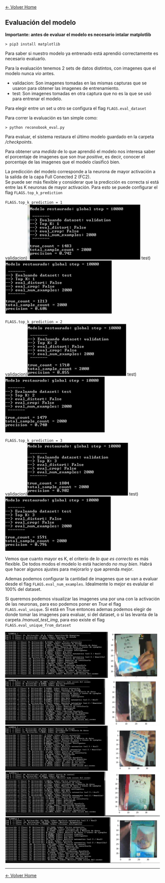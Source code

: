 [<- Volver Home](../README.md)  


## Evaluación del modelo

**Importante: antes de evaluar el modelo es necesario intalar matplotlib**
```shell
> pip3 install matplotlib
```

Para saber si nuestro modelo ya entrenado está aprendió correctamente es necesario evaluarlo.

Para la evaluación tenemos 2 sets de datos distintos, con imagenes que el modelo nunca *vio* antes.
- validacion: Son imagenes tomadas en las mismas capturas que se usaron para obtener las imagenes de entrenamiento. 
- test: Son imagenes tomadas en otra captura que no es la que se usó para entrenar el modelo. 

Para elegir entre un set u otro se configura el flag `FLAGS.eval_dataset`


Para correr la evaluación es tan simple como:
```shell
> python reconobook_eval.py
```

Para evaluar, el sistema restaura el último modelo guardado en la carpeta */checkpoints*.  

Para obtener una *medida* de lo que aprendió el modelo nos interesa saber el porcentaje de imagenes que son *true positive*, es decir, conocer el porcentaje de las imagenes que el modelo clasificó bien.  

La predicción del modelo corresponde a la neurona de mayor activación a la salida de la capa Full Conected 2 (FC2).  
Se puede ser más flexible y considerar que la predicción es correcta si está entre las K neuronas de mayor activación. Para esto se puede configurar el flag `FLAGS.top_k_prediction`  

`FLAGS.top_k_prediction = 1`  
validacion)![Evaluacion](./img/evaluacion1A.jpg "Evaluacion") test)![Evaluacion](./img/evaluacion1B.jpg "Evaluacion") 

`FLAGS.top_k_prediction = 2`  
validacion)![Evaluacion](./img/evaluacion2A.jpg "Evaluacion") test)![Evaluacion](./img/evaluacion2B.jpg "Evaluacion") 

`FLAGS.top_k_prediction = 3`    
validacion)![Evaluacion](./img/evaluacion3A.jpg "Evaluacion") test)![Evaluacion](./img/evaluacion3B.jpg "Evaluacion")   

Vemos que cuanto mayor es K, el criterio de *lo que es correcto* es más flexible. De todos modos el modelo lo está haciendo *no muy bien*. Habrá que hacer algunos ajustes para mejorarlo y que aprenda *mejor*.

Ademas podemos configurar la cantidad de imagenes que se van a evaluar desde el flag `FLAGS.eval_num_examples`. Idealmente lo mejor es evalular el 100% del dataset.  

Si queremos podemos visualizar las imagenes una por una con la activación de las neuronas, para eso podemos poner en *True* el flag `FLAGS.eval_unique`. Si está en True entonces ademas podemos elegir de donde tomar las imagenes para evaluar, si del dataset, o si las levanta de la carpeta */manual_test_img*, para eso existe el flag `FLAGS.eval_unique_from_dataset`

![Evaluacion](./img/evaluacion4.jpg "Evaluacion")  
![Evaluacion](./img/evaluacion5.jpg "Evaluacion")  
![Evaluacion](./img/evaluacion6.jpg "Evaluacion")  
![Evaluacion](./img/evaluacion7.jpg "Evaluacion")  
![Evaluacion](./img/evaluacion8.jpg "Evaluacion")  

  ***
[<- Volver Home](../README.md)
